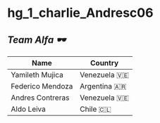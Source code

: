 # hg_1_charlie_Andresc06

## *Team Alfa  🕶️*

|  **Name**| **Country**   |
| ------------ | ------------ |
|  Yamileth Mujica | Venezuela 🇻🇪  |
|  Federico Mendoza |  Argentina  🇦🇷 |
|  Andres Contreras | Venezuela  🇻🇪 |
|  Aldo Leiva |  Chile  🇨🇱 |
